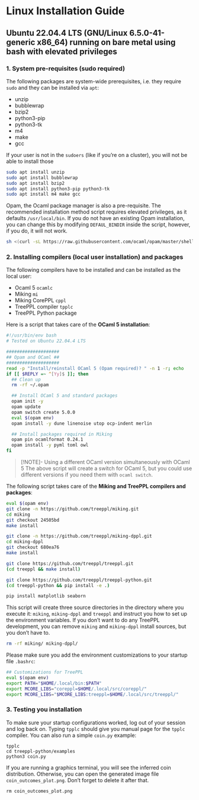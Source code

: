 # Linux Installation Guide

## Ubuntu 22.04.4 LTS (GNU/Linux 6.5.0-41-generic x86_64) running on bare metal using bash with elevated privileges

### 1. System pre-requisites (sudo required)

The following packages are system-wide prerequisites, i.e. they require `sudo` and they can be installed via `apt`:

- unzip
- bubblewrap
- bzip2
- python3-pip
- python3-tk
- m4
- make
- gcc

If your user is not in the `sudoers` (like if you’re on a cluster), you will not be able to install those

```bash
sudo apt install unzip
sudo apt install bubblewrap
sudo apt install bzip2
sudo apt install python3-pip python3-tk
sudo apt install m4 make gcc
```
Opam, the Ocaml package manager is also a pre-requisite.  The recommended installation method script requires elevated privileges, as it defaults `/usr/local/bin`.  If you do not have an existing Opam installation, you can change this by modifying `DEFAUL_BINDIR` inside the script, however, if you do, it will not work.

```bash
sh <(curl -sL https://raw.githubusercontent.com/ocaml/opam/master/shell/install.sh)
```
### 2. Installing  compilers (local user installation) and packages

The following compilers have to be installed and can be installed as the local user:

- Ocaml 5 `ocamlc`
- Miking `mi`
- Miking CorePPL `cppl`
- TreePPL compiler `tpplc`
- TreePPL Python package

Here is a script that takes care of the **OCaml 5 installation**:

```bash
#!/usr/bin/env bash
# Tested on Ubuntu 22.04.4 LTS

####################
## Opam and OCaml ##
####################
read -p "Install/reinstall OCaml 5 (Opam required)? " -n 1 -r; echo
if [[ $REPLY =~ ^[Yy]$ ]]; then
  ## Clean up
  rm -rf ~/.opam

  ## Install OCaml 5 and standard packages
  opam init -y
  opam update
  opam switch create 5.0.0
  eval $(opam env)
  opam install -y dune linenoise utop ocp-indent merlin

  ## Install packages required in Miking
  opam pin ocamlformat 0.24.1
  opam install -y pyml toml owl
fi
```

> [!NOTE]- Using a different OCaml version simultaneously with OCaml 5
> The above script will create a switch for OCaml 5, but you could use different versions if you need them with `ocaml switch`.
> 

The following script takes care of the **Miking and TreePPL compilers and packages**:

```bash
eval $(opam env)
git clone -n https://github.com/treeppl/miking.git
cd miking
git checkout 24505bd
make install

git clone -n https://github.com/treeppl/miking-dppl.git
cd miking-dppl
git checkout 680ea76
make install

git clone https://github.com/treeppl/treeppl.git
(cd treeppl && make install)

git clone https://github.com/treeppl/treeppl-python.git
(cd treeppl-python && pip install -e .)

pip install matplotlib seaborn
```

This script will create three source directories in the directory where you execute it: `miking`, `miking-dppl` and `treeppl` and instruct you how to set up the environment variables.  If you don’t want to do any TreePPL development, you can remove `miking` and `miking-dppl` install sources, but you don’t have to.

```bash
rm -rf miking/ miking-dppl/
```

Please make sure you add the environment customizations to your startup file `.bashrc`:

```bash
## Customizations for TreePPL
eval $(opam env)
export PATH="$HOME/.local/bin:$PATH"
export MCORE_LIBS="coreppl=$HOME/.local/src/coreppl/"
export MCORE_LIBS="$MCORE_LIBS:treeppl=$HOME/.local/src/treeppl/"
```
### 3. Testing you installation

To make sure your startup configurations worked, log out of your session and log back on.  Typing `tpplc` should give you manual page for the `tpplc` compiler.  You can also run a simple `coin.py` example:

```
tpplc
cd treeppl-python/examples
python3 coin.py
```

If you are running a graphics terminal, you will see the inferred coin distribution.  Otherwise, you can open the generated image file `coin_outcomes_plot.png`.  Don’t forget to delete it after that.

```
rm coin_outcomes_plot.png
```
